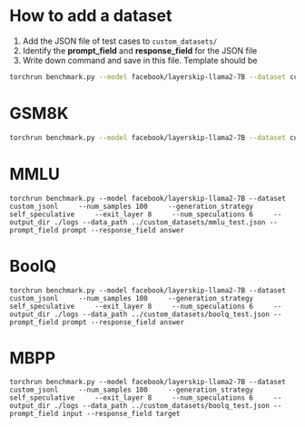 # How to add a dataset
1. Add the JSON file of test cases to `custom_datasets/`
2. Identify the **prompt_field** and **response_field** for the JSON file
3. Write down command and save in this file. Template should be

```bash
torchrun benchmark.py --model facebook/layerskip-llama2-7B --dataset custom_jsonl     --num_samples 100     --generation_strategy self_speculative     --exit_layer 8     --num_speculations 6     --output_dir ./logs --data_path PATH_JSON_FILE --prompt_field PROMPT_FIELD --response_field RESPONSE_FIELD
```

# GSM8K

```bash
torchrun benchmark.py --model facebook/layerskip-llama2-7B --dataset custom_jsonl     --num_samples 100     --generation_strategy self_speculative     --exit_layer 8     --num_speculations 6     --output_dir ./logs --data_path ../custom_datasets/gsm8k_test.json --prompt_field question --response_field answer
```

# MMLU

```
torchrun benchmark.py --model facebook/layerskip-llama2-7B --dataset custom_jsonl     --num_samples 100     --generation_strategy self_speculative     --exit_layer 8     --num_speculations 6     --output_dir ./logs --data_path ../custom_datasets/mmlu_test.json --prompt_field prompt --response_field answer
```

# BoolQ

```
torchrun benchmark.py --model facebook/layerskip-llama2-7B --dataset custom_jsonl     --num_samples 100     --generation_strategy self_speculative     --exit_layer 8     --num_speculations 6     --output_dir ./logs --data_path ../custom_datasets/boolq_test.json --prompt_field prompt --response_field answer
```

# MBPP

```
torchrun benchmark.py --model facebook/layerskip-llama2-7B --dataset custom_jsonl     --num_samples 100     --generation_strategy self_speculative     --exit_layer 8     --num_speculations 6     --output_dir ./logs --data_path ../custom_datasets/boolq_test.json --prompt_field input --response_field target
```
